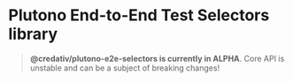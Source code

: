 # Plutono End-to-End Test Selectors library

> **@credativ/plutono-e2e-selectors is currently in ALPHA**. Core API is unstable and can be a subject of breaking changes!
